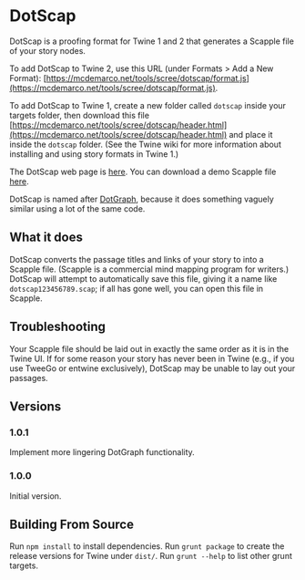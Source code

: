 # DotScap

DotScap is a proofing format for Twine 1 and 2 that generates a Scapple file of your story nodes.  

To add DotScap to Twine 2, use this URL (under Formats > Add a New Format): [https://mcdemarco.net/tools/scree/dotscap/format.js](https://mcdemarco.net/tools/scree/dotscap/format.js).

To add DotScap to Twine 1, create a new folder called `dotscap` inside your targets folder, then download this file [https://mcdemarco.net/tools/scree/dotscap/header.html](https://mcdemarco.net/tools/scree/dotscap/header.html) and place it inside the `dotscap` folder.  (See the Twine wiki for more information about installing and using story formats in Twine 1.)

The DotScap web page is [here](http://mcdemarco.net/tools/scree/dotscap/).  You can download a demo Scapple file [here](http://mcdemarco.net/tools/scree/test-dotscap.scap).


DotScap is named after [DotGraph](https://mcdemarco.net/tools/scree/dotgraph/), because it does something vaguely similar using a lot of the same code.

## What it does

DotScap converts the passage titles and links of your story to into a Scapple file.  (Scapple is a commercial mind mapping program for writers.)  DotScap will attempt to automatically save this file, giving it a name like `dotscap123456789.scap`; if all has gone well, you can open this file in Scapple.

## Troubleshooting

Your Scapple file should be laid out in exactly the same order as it is in the Twine UI.  If for some reason your story has never been in Twine (e.g., if you use TweeGo or entwine exclusively), DotScap may be unable to lay out your passages.

## Versions

### 1.0.1

Implement more lingering DotGraph functionality.

### 1.0.0

Initial version.

## Building From Source

Run `npm install` to install dependencies.  Run `grunt package` to create the release versions for Twine under `dist/`.  Run `grunt --help` to list other grunt targets.

